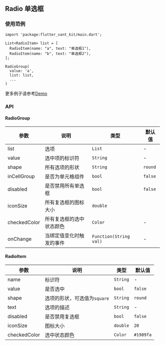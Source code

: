 ## Radio 单选框

### 使用范例

```
import 'package:flutter_vant_kit/main.dart';

List<RadioItem> list = [
  RadioItem(name: "a", text: "单选框1"),
  RadioItem(name: "b", text: "单选框2"),
];

RadioGroup(
  value: 'a',
  list: list,
  ...
)
```

更多例子请参考[Demo](https://github.com/benjaken/flutter_vant_kit/blob/master/example/lib/routes/demoRadio.dart)

### API

#### RadioGroup

| 参数 | 说明 | 类型 | 默认值 |
| ------------ | ------------ | ------------ | ------------ |
| list | 选项 | `List` | - |
| value | 选中项的标识符 | `String` | - |
| shape | 所有选项的形状 | `String` | `round` |
| inCellGroup | 是否为单元格组件 | `bool` | `false` |
| disabled | 是否禁用所有单选框 | `bool` | `false` |
| iconSize | 所有复选框的图标大小 | `double` | |
| checkedColor | 所有复选框的选中状态颜色 | `Color` | - |
| onChange | 当绑定值变化时触发的事件 | `Function(String val)` | - |

#### RadioItem

| 参数 | 说明 | 类型 | 默认值 |
| ------------ | ------------ | ------------ | ------------ |
| name | 标识符 | `String` | - |
| value | 是否选中 | `bool` | `false` |
| shape | 选项的形状，可选值为`square` | `String` | `round` |
| text | 选项的描述 | `String` | - |
| disabled | 是否禁用复选框 | `bool` | `false` |
| iconSize | 图标大小 | `double` | `20` |
| checkedColor | 选中状态颜色 | `Color` | `#1989fa` |
